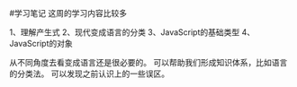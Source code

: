 #学习笔记
这周的学习内容比较多

1、理解产生式
2、现代变成语言的分类
3、JavaScript的基础类型
4、JavaScript的对象

从不同角度去看变成语言还是很必要的。
可以帮助我们形成知识体系，比如语言的分类法。
可以发现之前认识上的一些误区。
